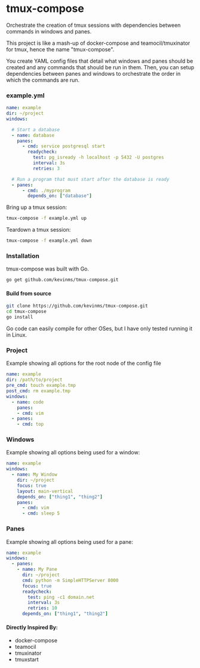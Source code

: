 # tmux-compose
Orchestrate the creation of tmux sessions with dependencies between commands in windows and panes.

This project is like a mash-up of docker-compose and teamocil/tmuxinator for tmux, hence the name "tmux-compose".

You create YAML config files that detail what windows and panes should be created and any commands that should be run in them. Then, you can setup dependencies between panes and windows to orchestrate the order in which the commands are run.

### example.yml
```yaml
name: example
dir: ~/project
windows:

  # Start a database
  - name: database
    panes:
      - cmd: service postgresql start
        readycheck:
          test: pg_isready -h localhost -p 5432 -U postgres
          interval: 3s
          retries: 3

  # Run a program that must start after the database is ready
  - panes:
      - cmd: ./myprogram
        depends_on: ["database"]
```

Bring up a tmux session:
```bash
tmux-compose -f example.yml up
```

Teardown a tmux session:
```bash
tmux-compose -f example.yml down
```

### Installation

tmux-compose was built with Go.

```bash
go get github.com/kevinms/tmux-compose.git
```

#### Build from source

```bash
git clone https://github.com/kevinms/tmux-compose.git
cd tmux-compose
go install
```

Go code can easily compile for other OSes, but I have only tested running it in Linux.

### Project
Example showing all options for the root node of the config file
```yaml
name: example
dir: /path/to/project
pre_cmd: touch example.tmp
post_cmd: rm example.tmp
windows:
  - name: code
    panes:
    - cmd: vim
  - panes:
    - cmd: top
```

### Windows
Example showing all options being used for a window:
```yaml
name: example
windows:
  - name: My Window
    dir: ~/project
    focus: true
    layout: main-vertical
    depends_on: ["thing1", "thing2"]
    panes:
      - cmd: vim
      - cmd: sleep 5
```

### Panes
Example showing all options being used for a pane:
```yaml
name: example
windows:
  - panes:
    - name: My Pane
      dir: ~/project
      cmd: python -m SimpleHTTPServer 8000
      focus: true
      readycheck:
        test: ping -c1 domain.net
        interval: 3s
        retries: 10
      depends_on: ["thing1", "thing2"]
```

#### Directly Inspired By:

* docker-compose
* teamocil
* tmuxinator
* tmuxstart
